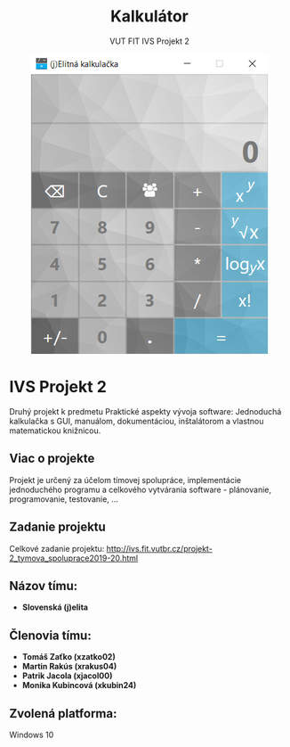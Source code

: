 <div align="center">
    <h1>Kalkulátor</h1>
    <p>VUT FIT IVS Projekt 2</p>
    <p>
    <img src="screenshot.png">
    <br>
    </p>
</div>

# IVS Projekt 2
Druhý projekt k predmetu Praktické aspekty vývoja software: Jednoduchá kalkulačka s GUI, manuálom, dokumentáciou, inštalátorom a vlastnou matematickou knižnicou. 

## Viac o projekte
Projekt je určený za účelom tímovej spolupráce, implementácie jednoduchého programu a celkového vytvárania software - plánovanie, programovanie, testovanie, ...

## Zadanie projektu
Celkové zadanie projektu: http://ivs.fit.vutbr.cz/projekt-2_tymova_spoluprace2019-20.html

## Názov tímu:
* **Slovenská (j)elita**

## Členovia tímu:
* **Tomáš Zaťko (xzatko02)**
* **Martin Rakús (xrakus04)**
* **Patrik Jacola (xjacol00)**
* **Monika Kubincová (xkubin24)**

## Zvolená platforma:
Windows 10
